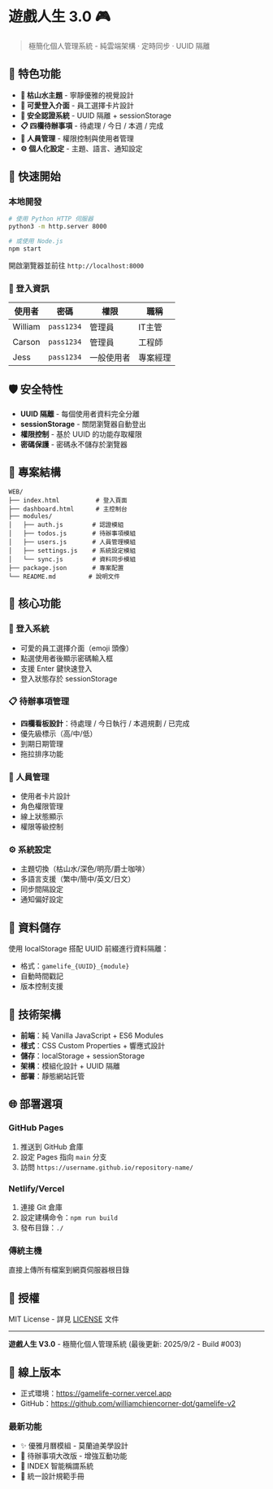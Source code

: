 # 遊戲人生 3.0 🎮

> 極簡化個人管理系統 - 純雲端架構 · 定時同步 · UUID 隔離

## 🌟 特色功能

- **🎨 枯山水主題** - 寧靜優雅的視覺設計
- **👥 可愛登入介面** - 員工選擇卡片設計
- **🔐 安全認證系統** - UUID 隔離 + sessionStorage
- **📋 四欄待辦事項** - 待處理 / 今日 / 本週 / 完成
- **👤 人員管理** - 權限控制與使用者管理
- **⚙️ 個人化設定** - 主題、語言、通知設定

## 🚀 快速開始

### 本地開發
```bash
# 使用 Python HTTP 伺服器
python3 -m http.server 8000

# 或使用 Node.js
npm start
```

開啟瀏覽器並前往 `http://localhost:8000`

### 📱 登入資訊
| 使用者 | 密碼 | 權限 | 職稱 |
|--------|------|------|------|
| William | `pass1234` | 管理員 | IT主管 |
| Carson | `pass1234` | 管理員 | 工程師 |
| Jess | `pass1234` | 一般使用者 | 專案經理 |

## 🛡️ 安全特性

- **UUID 隔離** - 每個使用者資料完全分離
- **sessionStorage** - 關閉瀏覽器自動登出
- **權限控制** - 基於 UUID 的功能存取權限
- **密碼保護** - 密碼永不儲存於瀏覽器

## 📁 專案結構

```
WEB/
├── index.html          # 登入頁面
├── dashboard.html      # 主控制台
├── modules/           
│   ├── auth.js        # 認證模組
│   ├── todos.js       # 待辦事項模組
│   ├── users.js       # 人員管理模組
│   ├── settings.js    # 系統設定模組
│   └── sync.js        # 資料同步模組
├── package.json       # 專案配置
└── README.md         # 說明文件
```

## 🎯 核心功能

### 🔑 登入系統
- 可愛的員工選擇介面（emoji 頭像）
- 點選使用者後顯示密碼輸入框
- 支援 Enter 鍵快速登入
- 登入狀態存於 sessionStorage

### 📋 待辦事項管理
- **四欄看板設計**：待處理 / 今日執行 / 本週規劃 / 已完成
- 優先級標示（高/中/低）
- 到期日期管理
- 拖拉排序功能

### 👥 人員管理
- 使用者卡片設計
- 角色權限管理
- 線上狀態顯示
- 權限等級控制

### ⚙️ 系統設定
- 主題切換（枯山水/深色/明亮/爵士咖啡）
- 多語言支援（繁中/簡中/英文/日文）
- 同步間隔設定
- 通知偏好設定

## 💾 資料儲存

使用 localStorage 搭配 UUID 前綴進行資料隔離：
- 格式：`gamelife_{UUID}_{module}`
- 自動時間戳記
- 版本控制支援

## 🔧 技術架構

- **前端**：純 Vanilla JavaScript + ES6 Modules
- **樣式**：CSS Custom Properties + 響應式設計
- **儲存**：localStorage + sessionStorage
- **架構**：模組化設計 + UUID 隔離
- **部署**：靜態網站託管

## 🌐 部署選項

### GitHub Pages
1. 推送到 GitHub 倉庫
2. 設定 Pages 指向 `main` 分支
3. 訪問 `https://username.github.io/repository-name/`

### Netlify/Vercel
1. 連接 Git 倉庫
2. 設定建構命令：`npm run build`
3. 發布目錄：`./`

### 傳統主機
直接上傳所有檔案到網頁伺服器根目錄

## 📄 授權

MIT License - 詳見 [LICENSE](LICENSE) 文件

---

**遊戲人生 V3.0** - 極簡化個人管理系統 (最後更新: 2025/9/2 - Build #003)

## 🔗 線上版本
- 正式環境：https://gamelife-corner.vercel.app
- GitHub：https://github.com/williamchiencorner-dot/gamelife-v2

### 最新功能
- ✨ 優雅月曆模組 - 莫蘭迪美學設計
- 🎯 待辦事項大改版 - 增強互動功能
- 🎨 INDEX 智能稱謂系統
- 📐 統一設計規範手冊